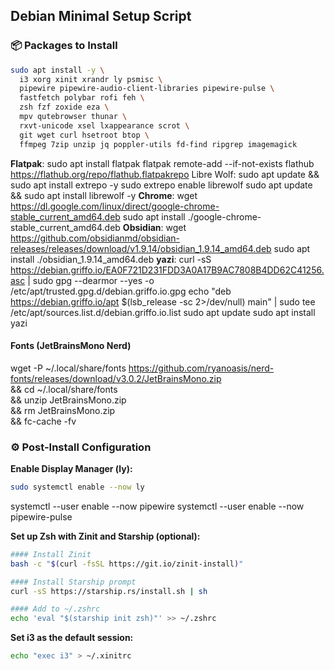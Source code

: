 ## Debian Minimal Setup Script

### 📦 Packages to Install

```bash
sudo apt install -y \
  i3 xorg xinit xrandr ly psmisc \
  pipewire pipewire-audio-client-libraries pipewire-pulse \
  fastfetch polybar rofi feh \
  zsh fzf zoxide eza \
  mpv qutebrowser thunar \
  rxvt-unicode xsel lxappearance scrot \
  git wget curl hsetroot btop \
  ffmpeg 7zip unzip jq poppler-utils fd-find ripgrep imagemagick
```
**Flatpak**: 
sudo apt install flatpak
flatpak remote-add --if-not-exists flathub https://flathub.org/repo/flathub.flatpakrepo
Libre Wolf:
sudo apt update && sudo apt install extrepo -y
sudo extrepo enable librewolf
sudo apt update && sudo apt install librewolf -y
**Chrome**:
wget https://dl.google.com/linux/direct/google-chrome-stable_current_amd64.deb
sudo apt install ./google-chrome-stable_current_amd64.deb
**Obsidian**:
wget https://github.com/obsidianmd/obsidian-releases/releases/download/v1.9.14/obsidian_1.9.14_amd64.deb
sudo apt install ./obsidian_1.9.14_amd64.deb
**yazi**:
curl -sS https://debian.griffo.io/EA0F721D231FDD3A0A17B9AC7808B4DD62C41256.asc | sudo gpg --dearmor --yes -o /etc/apt/trusted.gpg.d/debian.griffo.io.gpg
echo "deb https://debian.griffo.io/apt $(lsb_release -sc 2>/dev/null) main" | sudo tee /etc/apt/sources.list.d/debian.griffo.io.list
sudo apt update
sudo apt install yazi

#### Fonts (JetBrainsMono Nerd)

wget -P ~/.local/share/fonts https://github.com/ryanoasis/nerd-fonts/releases/download/v3.0.2/JetBrainsMono.zip \
&& cd ~/.local/share/fonts \
&& unzip JetBrainsMono.zip \
&& rm JetBrainsMono.zip \
&& fc-cache -fv

### ⚙️ Post-Install Configuration

**Enable Display Manager (ly):**

```bash
sudo systemctl enable --now ly
```
systemctl --user enable --now pipewire
systemctl --user enable --now pipewire-pulse

**Set up Zsh with Zinit and Starship (optional):**

```bash
#### Install Zinit
bash -c "$(curl -fsSL https://git.io/zinit-install)"

#### Install Starship prompt
curl -sS https://starship.rs/install.sh | sh

#### Add to ~/.zshrc
echo 'eval "$(starship init zsh)"' >> ~/.zshrc
```

**Set i3 as the default session:**

```bash
echo "exec i3" > ~/.xinitrc
```
